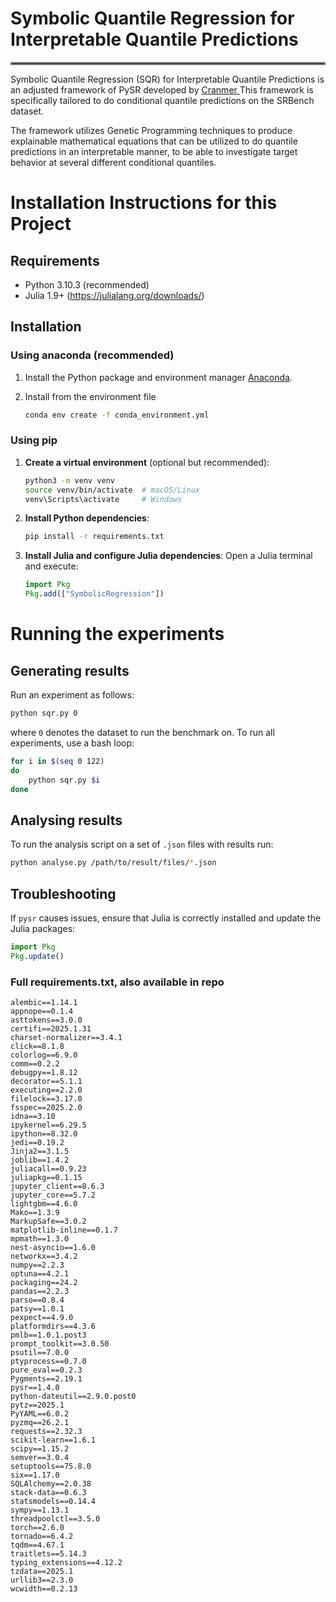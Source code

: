 # Symbolic Quantile Regression for Interpretable Quantile Predictions
<hr style="border:2px solid gray">

Symbolic Quantile Regression (SQR) for Interpretable Quantile Predictions is an adjusted framework of PySR developed by  <a href="https://github.com/MilesCranmer/PySR"> Cranmer </a> This framework is specifically tailored to do conditional quantile predictions on the SRBench dataset. 

The framework utilizes Genetic Programming techniques to produce explainable mathematical equations that can be utilized to do quantile predictions in an interpretable manner, to be able to investigate target behavior at several different conditional quantiles. 


# Installation Instructions for this Project

## Requirements
- Python 3.10.3 (recommended)
- Julia 1.9+ (https://julialang.org/downloads/)

## Installation

### Using anaconda (recommended)
1. Install the Python package and environment manager [Anaconda](https://www.anaconda.com/docs/getting-started/anaconda/install).

2. Install from the environment file
    ```bash
    conda env create -f conda_environment.yml
    ```

### Using pip

1. **Create a virtual environment** (optional but recommended):
   ```bash
   python3 -m venv venv
   source venv/bin/activate  # macOS/Linux
   venv\Scripts\activate     # Windows
   ```

2. **Install Python dependencies**:
   ```bash
   pip install -r requirements.txt
   ```

3. **Install Julia and configure Julia dependencies**:
   Open a Julia terminal and execute:
   ```julia
   import Pkg
   Pkg.add(["SymbolicRegression"])
   ```

# Running the experiments

## Generating results
Run an experiment as follows:
```bash
python sqr.py 0
```
where ``0`` denotes the dataset to run the benchmark on.
To run all experiments, use a bash loop:
```bash
for i in $(seq 0 122)
do 
    python sqr.py $i
done
```

## Analysing results
To run the analysis script on a set of ``.json`` files with results run:
```bash
python analyse.py /path/to/result/files/*.json
```


## Troubleshooting
If `pysr` causes issues, ensure that Julia is correctly installed and update the Julia packages:
```julia
import Pkg
Pkg.update()
```
### Full requirements.txt, also available in repo ###
```
alembic==1.14.1
appnope==0.1.4
asttokens==3.0.0
certifi==2025.1.31
charset-normalizer==3.4.1
click==8.1.8
colorlog==6.9.0
comm==0.2.2
debugpy==1.8.12
decorator==5.1.1
executing==2.2.0
filelock==3.17.0
fsspec==2025.2.0
idna==3.10
ipykernel==6.29.5
ipython==8.32.0
jedi==0.19.2
Jinja2==3.1.5
joblib==1.4.2
juliacall==0.9.23
juliapkg==0.1.15
jupyter_client==8.6.3
jupyter_core==5.7.2
lightgbm==4.6.0
Mako==1.3.9
MarkupSafe==3.0.2
matplotlib-inline==0.1.7
mpmath==1.3.0
nest-asyncio==1.6.0
networkx==3.4.2
numpy==2.2.3
optuna==4.2.1
packaging==24.2
pandas==2.2.3
parso==0.8.4
patsy==1.0.1
pexpect==4.9.0
platformdirs==4.3.6
pmlb==1.0.1.post3
prompt_toolkit==3.0.50
psutil==7.0.0
ptyprocess==0.7.0
pure_eval==0.2.3
Pygments==2.19.1
pysr==1.4.0
python-dateutil==2.9.0.post0
pytz==2025.1
PyYAML==6.0.2
pyzmq==26.2.1
requests==2.32.3
scikit-learn==1.6.1
scipy==1.15.2
semver==3.0.4
setuptools==75.8.0
six==1.17.0
SQLAlchemy==2.0.38
stack-data==0.6.3
statsmodels==0.14.4
sympy==1.13.1
threadpoolctl==3.5.0
torch==2.6.0
tornado==6.4.2
tqdm==4.67.1
traitlets==5.14.3
typing_extensions==4.12.2
tzdata==2025.1
urllib3==2.3.0
wcwidth==0.2.13
```
